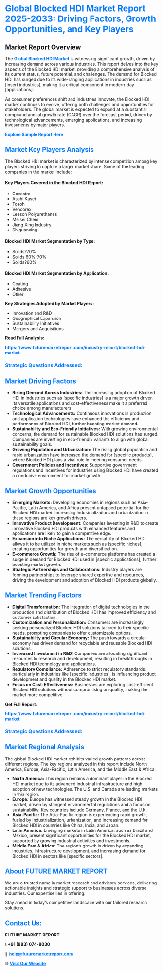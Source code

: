 <h1 style="color: #007BFF;">Global Blocked HDI Market Report 2025-2033: Driving Factors, Growth Opportunities, and Key Players</h1>

<section id="overview">
<h2>Market Report Overview</h2>
<p>The <a href="https://www.futuremarketreport.com/industry-report/blocked-hdi-market" style="color: #007BFF; text-decoration: none;"><strong>Global Blocked HDI Market</strong></a> is witnessing significant growth, driven by increasing demand across various industries. This report delves into the key aspects of the Blocked HDI market, providing a comprehensive analysis of its current status, future potential, and challenges. The demand for Blocked HDI has surged due to its wide-ranging applications in industries such as [insert industries], making it a critical component in modern-day [applications].</p>
<p>As consumer preferences shift and industries innovate, the Blocked HDI market continues to evolve, offering both challenges and opportunities for stakeholders. The global market is expected to expand at a substantial compound annual growth rate (CAGR) over the forecast period, driven by technological advancements, emerging applications, and increasing investments by major players.</p>
</section>

<section id="overview">
<p><a href="https://www.futuremarketreport.com/request-sample/reportId=27552" style="color: #007BFF; text-decoration: none;"><strong>Explore Sample Report Here</strong></a></p>
</section>

<section id="key-players">
<h2 style="color: #007BFF;">Market Key Players Analysis</h2>
<p>The Blocked HDI market is characterized by intense competition among key players striving to capture a larger market share. Some of the leading companies in the market include:</p>
<h4>Key Players Covered in the Blocked HDI Report:</h4>
<ul><li>Covestro</li><li>Asahi Kasei</li><li>Tosoh</li><li>Vencorex</li><li>Leeson Polyurethanes</li><li>Meisei Chem</li><li>Jiang Xing Industry</li><li>Shiquanxing</li></ul>
<h4>Blocked HDI Market Segmentation by Type:</h4>
<ul><li>Solids?70%</li><li>Solids 60%-70%</li><li>Solids?60%</li></ul>

<h4>Blocked HDI Market Segmentation by Application:</h4>
<ul><li>Coating</li><li>Adhesive</li><li>Other</li></ul>
<p><strong>Key Strategies Adopted by Market Players:</strong></p>
<ul>
<li>Innovation and R&D</li>
<li>Geographical Expansion</li>
<li>Sustainability Initiatives</li>
<li>Mergers and Acquisitions</li>
</ul>
</section>

<section>
<p><strong>Read Full Analysis: </strong></p><a href="https://www.futuremarketreport.com/industry-report/blocked-hdi-market" style="color: #007BFF; text-decoration: none;"><strong>https://www.futuremarketreport.com/industry-report/blocked-hdi-market</strong></a>
<h3 style="color: #007BFF;">Strategic Questions Addressed:</h3>
</section>

<section id="driving-factors">
<h2 style="color: #007BFF;">Market Driving Factors</h2>
<ul>
<li><strong>Rising Demand Across Industries:</strong> The increasing adoption of Blocked HDI in industries such as [specific industries] is a major growth driver. Its versatile applications and cost-effectiveness make it a preferred choice among manufacturers.</li>
<li><strong>Technological Advancements:</strong> Continuous innovations in production and application technologies have enhanced the efficiency and performance of Blocked HDI, further boosting market demand.</li>
<li><strong>Sustainability and Eco-Friendly Initiatives:</strong> With growing environmental concerns, the demand for sustainable Blocked HDI solutions has surged. Companies are investing in eco-friendly variants to align with global sustainability goals.</li>
<li><strong>Growing Population and Urbanization:</strong> The rising global population and rapid urbanization have increased the demand for [specific products], where Blocked HDI plays a vital role in meeting consumer needs.</li>
<li><strong>Government Policies and Incentives:</strong> Supportive government regulations and incentives for industries using Blocked HDI have created a conducive environment for market growth.</li>
</ul>
</section>

<section id="growth-opportunities">
<h2 style="color: #007BFF;">Market Growth Opportunities</h2>
<ul>
<li><strong>Emerging Markets:</strong> Developing economies in regions such as Asia-Pacific, Latin America, and Africa present untapped potential for the Blocked HDI market. Increasing industrialization and urbanization in these regions are key growth drivers.</li>
<li><strong>Innovative Product Development:</strong> Companies investing in R&D to create innovative Blocked HDI products with enhanced features and applications are likely to gain a competitive edge.</li>
<li><strong>Expansion into Niche Applications:</strong> The versatility of Blocked HDI allows it to be utilized in niche markets such as [specific niches], creating opportunities for growth and diversification.</li>
<li><strong>E-commerce Growth:</strong> The rise of e-commerce platforms has created a surge in demand for Blocked HDI used in [specific applications], further boosting market growth.</li>
<li><strong>Strategic Partnerships and Collaborations:</strong> Industry players are forming partnerships to leverage shared expertise and resources, driving the development and adoption of Blocked HDI products globally.</li>
</ul>
</section>

<section id="trending-factors">
<h2 style="color: #007BFF;">Market Trending Factors</h2>
<ul>
<li><strong>Digital Transformation:</strong> The integration of digital technologies in the production and distribution of Blocked HDI has improved efficiency and customer satisfaction.</li>
<li><strong>Customization and Personalization:</strong> Consumers are increasingly seeking personalized Blocked HDI solutions tailored to their specific needs, prompting companies to offer customizable options.</li>
<li><strong>Sustainability and Circular Economy:</strong> The push towards a circular economy has driven demand for recyclable and reusable Blocked HDI solutions.</li>
<li><strong>Increased Investment in R&D:</strong> Companies are allocating significant resources to research and development, resulting in breakthroughs in Blocked HDI technology and applications.</li>
<li><strong>Regulatory Compliance:</strong> Adherence to strict regulatory standards, particularly in industries like [specific industries], is influencing product development and quality in the Blocked HDI market.</li>
<li><strong>Focus on Cost-Effectiveness:</strong> Businesses are exploring cost-efficient Blocked HDI solutions without compromising on quality, making the market more competitive.</li>
</ul>
</section>

<section>
<p><strong>Get Full Report: </strong></p><a href="https://www.futuremarketreport.com/industry-report/blocked-hdi-market" style="color: #007BFF; text-decoration: none;"><strong>https://www.futuremarketreport.com/industry-report/blocked-hdi-market</strong></a>
<h3 style="color: #007BFF;">Strategic Questions Addressed:</h3>
</section>


<section id="regional-analysis">
<h2 style="color: #007BFF;">Market Regional Analysis</h2>
<p>The global Blocked HDI market exhibits varied growth patterns across different regions. The key regions analyzed in this report include North America, Europe, Asia-Pacific, Latin America, and the Middle East & Africa:</p>
<ul>
<li><strong>North America:</strong> This region remains a dominant player in the Blocked HDI market due to its advanced industrial infrastructure and high adoption of new technologies. The U.S. and Canada are leading markets in this region.</li>
<li><strong>Europe:</strong> Europe has witnessed steady growth in the Blocked HDI market, driven by stringent environmental regulations and a focus on sustainability. Key countries include Germany, France, and the U.K.</li>
<li><strong>Asia-Pacific:</strong> The Asia-Pacific region is experiencing rapid growth, fueled by industrialization, urbanization, and increasing demand for Blocked HDI in countries like China, India, and Japan.</li>
<li><strong>Latin America:</strong> Emerging markets in Latin America, such as Brazil and Mexico, present significant opportunities for the Blocked HDI market, supported by growing industrial activities and investments.</li>
<li><strong>Middle East & Africa:</strong> The region’s growth is driven by expanding industries, infrastructure development, and increasing demand for Blocked HDI in sectors like [specific sectors].</li>
</ul>
</section>

<footer>
<h2 style="color: #007BFF;">About FUTURE MARKET REPORT</h2>
<p>We are a trusted name in market research and advisory services, delivering actionable insights and strategic support to businesses across diverse industries. Our expertise lies in offering:</p>

<p>Stay ahead in today’s competitive landscape with our tailored research solutions.</p>

<h2 style="color: #007BFF;">Contact Us:</h2>
<p><strong>FUTURE MARKET REPORT</strong></p>
<p>📞 <strong>+91 (883) 074-8030</strong></p>
<p>📧 <strong><a href="mailto:help@futuremarketreport.com" style="color: #007BFF;">help@futuremarketreport.com</a></strong></p>
<p>🌐 <strong><a href="https://www.futuremarketreport.com/" style="color: #007BFF;">Visit Our Website</a></strong></p>
</footer>
